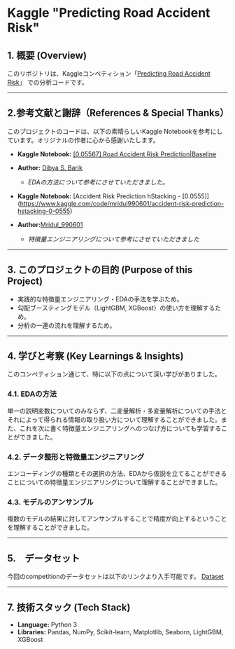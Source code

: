 # Kaggle "Predicting Road Accident Risk" 

## 1. 概要 (Overview)

このリポジトリは、Kaggleコンペティション「[Predicting Road Accident Risk](https://www.kaggle.com/competitions/playground-series-s5e10/overview)」
での分析コードです。

---

## 2.参考文献と謝辞（References & Special Thanks）

このプロジェクトのコードは、以下の素晴らしいKaggle Notebookを参考にしています。オリジナルの作者に心から感謝いたします。

* **Kaggle Notebook:** [[0.05567] Road Accident Risk Prediction|Baseline](https://www.kaggle.com/code/darkdevil18/0-05567-road-accident-risk-prediction-baseline#%F0%9F%8F%97%EF%B8%8F-Model-Building)
* **Author:** [Dibya S. Barik](https://www.kaggle.com/darkdevil18)
    * *EDAの方法について参考にさせていただきました。*

* **Kaggle Notebook:** [Accident Risk Prediction hStacking - [0.0555]]
  (https://www.kaggle.com/code/mridul990601/accident-risk-prediction-hstacking-0-0555)
* **Author:**[Mridul_990601](https://www.kaggle.com/mridul990601)
    * *特徴量エンジニアリングについて参考にさせていただきました*
---

## 3. このプロジェクトの目的 (Purpose of this Project)

* 実践的な特徴量エンジニアリング・EDAの手法を学ぶため。
* 勾配ブースティングモデル（LightGBM, XGBoost）の使い方を理解するため。
* 分析の一連の流れを理解するため。

---

## 4. 学びと考察 (Key Learnings & Insights)

このコンペティション通じて、特に以下の点について深い学びがありました。

### 4.1. EDAの方法
単一の説明変数についてのみならず、二変量解析・多変量解析についての手法とそれによって得られる情報の取り扱い方について理解することができました。また、これを次に書く特徴量エンジニアリングへのつなげ方についても学習することができました。

### 4.2. データ整形と特徴量エンジニアリング
エンコーディングの種類とその選択の方法、EDAから仮説を立てることができることについての特徴量エンジニアリングについて理解することができました。

### 4.3. モデルのアンサンブル
複数のモデルの結果に対してアンサンブルすることで精度が向上するということを理解することができました。

---

## 5.　データセット

今回のcompetitionのデータセットは以下のリンクより入手可能です。
[Dataset](https://www.kaggle.com/competitions/playground-series-s5e10/data)

---

## 7. 技術スタック (Tech Stack)

* **Language:** Python 3
* **Libraries:** Pandas, NumPy, Scikit-learn, Matplotlib, Seaborn, LightGBM, XGBoost
